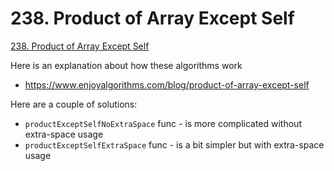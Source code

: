 # 238. Product of Array Except Self

[238. Product of Array Except Self](https://leetcode.com/problems/product-of-array-except-self/)

Here is an explanation about how these algorithms work
* https://www.enjoyalgorithms.com/blog/product-of-array-except-self


Here are a couple of solutions:
* `productExceptSelfNoExtraSpace` func - is more complicated without extra-space usage
* `productExceptSelfExtraSpace` func - is a bit simpler but with extra-space usage